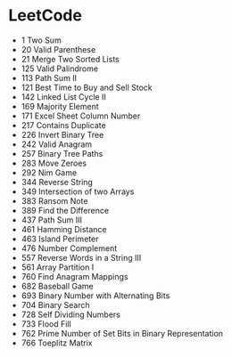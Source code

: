 # LeetCode
* 1 Two Sum
* 20 Valid Parenthese
* 21 Merge Two Sorted Lists
* 125 Valid Palindrome
* 113 Path Sum II
* 121 Best Time to Buy and Sell Stock
* 142 Linked List Cycle II
* 169 Majority Element
* 171 Excel Sheet Column Number
* 217 Contains Duplicate
* 226 Invert Binary Tree
* 242 Valid Anagram
* 257 Binary Tree Paths
* 283 Move Zeroes
* 292 Nim Game 
* 344 Reverse String
* 349 Intersection of two Arrays
* 383 Ransom Note
* 389 Find the Difference
* 437 Path Sum III
* 461 Hamming Distance
* 463 Island Perimeter
* 476 Number Complement
* 557 Reverse Words in a String III
* 561 Array Partition I
* 760 Find Anagram Mappings
* 682 Baseball Game
* 693 Binary Number with Alternating Bits
* 704 Binary Search
* 728 Self Dividing Numbers
* 733 Flood Fill
* 762 Prime Number of Set Bits in Binary Representation
* 766 Toeplitz Matrix



